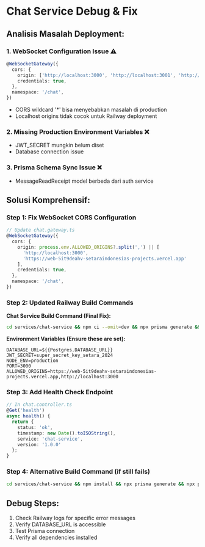 # Chat Service Debug & Fix

## Analisis Masalah Deployment:

### 1. **WebSocket Configuration Issue** ⚠️
```typescript
@WebSocketGateway({
  cors: {
    origin: ['http://localhost:3000', 'http://localhost:3001', 'http://localhost:3002', '*'],
    credentials: true,
  },
  namespace: '/chat',
})
```
- CORS wildcard '*' bisa menyebabkan masalah di production
- Localhost origins tidak cocok untuk Railway deployment

### 2. **Missing Production Environment Variables** ❌
- JWT_SECRET mungkin belum diset
- Database connection issue

### 3. **Prisma Schema Sync Issue** ❌
- MessageReadReceipt model berbeda dari auth service

## Solusi Komprehensif:

### Step 1: Fix WebSocket CORS Configuration
```typescript
// Update chat.gateway.ts
@WebSocketGateway({
  cors: {
    origin: process.env.ALLOWED_ORIGINS?.split(',') || [
      'http://localhost:3000',
      'https://web-5it9deahv-setaraindonesias-projects.vercel.app'
    ],
    credentials: true,
  },
  namespace: '/chat',
})
```

### Step 2: Updated Railway Build Commands

**Chat Service Build Command (Final Fix):**
```bash
cd services/chat-service && npm ci --omit=dev && npx prisma generate && npx prisma db push --accept-data-loss && npm run build
```

**Environment Variables (Ensure these are set):**
```
DATABASE_URL=${{Postgres.DATABASE_URL}}
JWT_SECRET=super_secret_key_setara_2024
NODE_ENV=production
PORT=3000
ALLOWED_ORIGINS=https://web-5it9deahv-setaraindonesias-projects.vercel.app,http://localhost:3000
```

### Step 3: Add Health Check Endpoint
```typescript
// In chat.controller.ts
@Get('health')
async health() {
  return {
    status: 'ok',
    timestamp: new Date().toISOString(),
    service: 'chat-service',
    version: '1.0.0'
  };
}
```

### Step 4: Alternative Build Command (if still fails)
```bash
cd services/chat-service && npm install && npx prisma generate && npx prisma db push --force-reset && npm run build
```

## Debug Steps:
1. Check Railway logs for specific error messages
2. Verify DATABASE_URL is accessible
3. Test Prisma connection
4. Verify all dependencies installed
